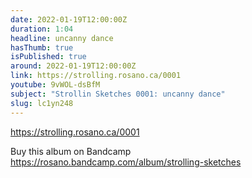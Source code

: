 ```yaml
---
date: 2022-01-19T12:00:00Z
duration: 1:04
headline: uncanny dance
hasThumb: true
isPublished: true
around: 2022-01-19T12:00:00Z
link: https://strolling.rosano.ca/0001
youtube: 9vWOL-dsBfM
subject: "Strollin Sketches 0001: uncanny dance"
slug: lc1yn248
---
```

https://strolling.rosano.ca/0001



Buy this album on Bandcamp https://rosano.bandcamp.com/album/strolling-sketches
